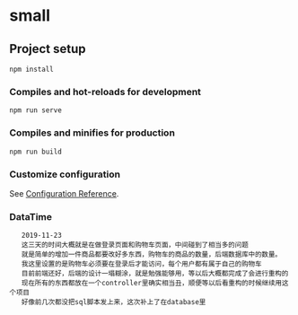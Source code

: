 # small

## Project setup
```
npm install
```

### Compiles and hot-reloads for development
```
npm run serve
```

### Compiles and minifies for production
```
npm run build
```

### Customize configuration
See [Configuration Reference](https://cli.vuejs.org/config/).

###   DataTime
```
   2019-11-23
   这三天的时间大概就是在做登录页面和购物车页面，中间碰到了相当多的问题
   就是简单的增加一件商品都要改好多东西，购物车的商品的数量，后端数据库中的数量。
   我这里设置的是购物车必须要在登录后才能访问，每个用户都有属于自己的购物车
   目前前端还好，后端的设计一塌糊涂，就是勉强能够用，等以后大概都完成了会进行重构的
   现在所有的东西都放在一个controller里确实相当丑，顺便等以后看重构的时候继续用这个项目
   好像前几次都没把sql脚本发上来，这次补上了在database里
```
